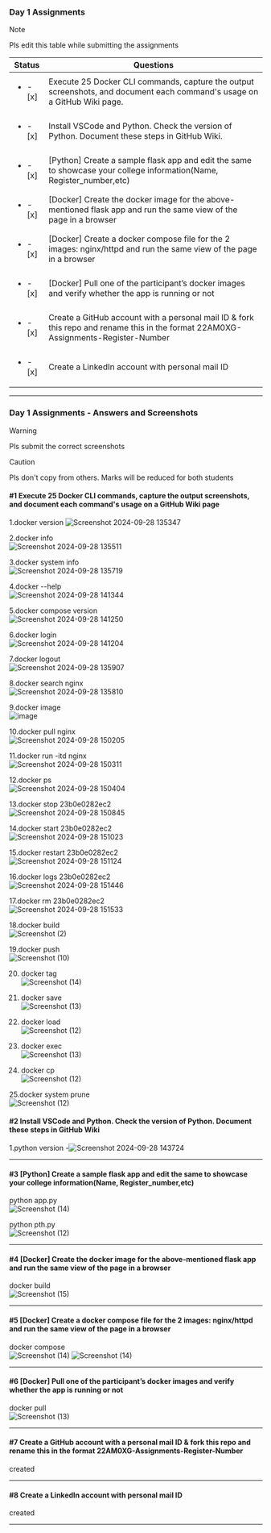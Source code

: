 ### Day 1 Assignments

> [!NOTE]
> Pls edit this table while submitting the assignments

| Status         | Questions     | 
|----------------|---------------|
| <ul><li>- [x] </li></ul> | Execute 25 Docker CLI commands, capture the output screenshots, and document each command's usage on a GitHub Wiki page. |
| <ul><li>- [x] </li></ul> | Install VSCode and Python. Check the version of Python. Document these steps in GitHub Wiki. |
| <ul><li>- [x] </li></ul> | [Python] Create a sample flask app and edit the same to showcase your college information(Name, Register_number,etc) |
| <ul><li>- [x] </li></ul> | [Docker] Create the docker image for the above-mentioned flask app and run the same view of the page in a browser |
| <ul><li>- [x] </li></ul> | [Docker] Create a docker compose file for the 2 images: nginx/httpd and run the same view of the page in a browser |
| <ul><li>- [x] </li></ul> | [Docker] Pull one of the participant’s docker images and verify whether the app is running or not  |
| <ul><li>- [x] </li></ul> | Create a GitHub account with a personal mail ID & fork this repo and rename this in the format 22AM0XG-Assignments-Register-Number  |
| <ul><li>- [x] </li></ul> | Create a LinkedIn account with personal mail ID  |

***

### Day 1 Assignments - Answers and Screenshots

> [!WARNING]
> Pls submit the correct screenshots

> [!CAUTION]
> Pls don't copy from others. Marks will be reduced for both students

#### #1 Execute 25 Docker CLI commands, capture the output screenshots, and document each command's usage on a GitHub Wiki page
1.docker version ![Screenshot 2024-09-28 135347](https://github.com/user-attachments/assets/7310765a-bb92-499e-a4e5-feafd054f17e)

2.docker info <br> ![Screenshot 2024-09-28 135511](https://github.com/user-attachments/assets/3e129a58-5505-49d9-98c9-e8aea2575e3f)

3.docker system info <br>  ![Screenshot 2024-09-28 135719](https://github.com/user-attachments/assets/bdf26b23-24d1-4f57-b526-c64a4520295b)

4.docker --help <br> ![Screenshot 2024-09-28 141344](https://github.com/user-attachments/assets/0d52163d-4417-43d5-b7fa-62a40a76be31)

5.docker compose version <br> ![Screenshot 2024-09-28 141250](https://github.com/user-attachments/assets/ce4d08cf-771b-4698-9355-d73aa629786b)

6.docker login <br> ![Screenshot 2024-09-28 141204](https://github.com/user-attachments/assets/d500ea49-c9c0-4597-a3d7-4664d3741077)

7.docker logout <br>  ![Screenshot 2024-09-28 135907](https://github.com/user-attachments/assets/3407b02c-b3eb-4c1e-84a7-075a68dd401d)

8.docker search nginx <br> ![Screenshot 2024-09-28 135810](https://github.com/user-attachments/assets/43da7afc-e26e-455a-9a8a-edeaa666cef0)

9.docker image <br> ![image](https://github.com/user-attachments/assets/3c864ad6-0bdb-47fd-858a-677467e07c6e)

10.docker pull nginx <br> ![Screenshot 2024-09-28 150205](https://github.com/user-attachments/assets/7c7f9e72-6a95-43c6-bdd7-1ed970a5e832)

11.docker run -itd nginx <br> ![Screenshot 2024-09-28 150311](https://github.com/user-attachments/assets/d4c97a2f-85eb-4cf0-b4ff-da281131615b)

12.docker ps <br> ![Screenshot 2024-09-28 150404](https://github.com/user-attachments/assets/7872a407-d019-4b30-9775-bc776711550c)

13.docker stop 23b0e0282ec2 <br>![Screenshot 2024-09-28 150845](https://github.com/user-attachments/assets/8572f5b0-7c38-4548-88de-a3c8d1333bc2)

14.docker start 23b0e0282ec2 <br> ![Screenshot 2024-09-28 151023](https://github.com/user-attachments/assets/c1a345fd-421c-4cee-b578-07f4b00e1b92)

15.docker restart 23b0e0282ec2 <br> ![Screenshot 2024-09-28 151124](https://github.com/user-attachments/assets/b1c211c3-5b2e-4d66-b861-3257cfe57751)

16.docker logs 23b0e0282ec2 <br> ![Screenshot 2024-09-28 151446](https://github.com/user-attachments/assets/29e4c7ce-e3cc-4cfd-8783-47868935e2dd)

17.docker rm 23b0e0282ec2 <br> ![Screenshot 2024-09-28 151533](https://github.com/user-attachments/assets/88cdbde8-165a-49bb-81d6-a1e5f9ab3394)
   
18.docker build <br> ![Screenshot (2)](https://github.com/user-attachments/assets/4453b2d4-77e8-49e9-a77c-12391e3d8cbc)

19.docker push <br> ![Screenshot (10)](https://github.com/user-attachments/assets/cd6dfc07-f29c-478a-bc37-73ade4278aea)

20. docker tag <br> ![Screenshot (14)](https://github.com/user-attachments/assets/37178c20-b1e0-45ab-b0c9-7c529e2b013a)


21. docker save <br> ![Screenshot (13)](https://github.com/user-attachments/assets/dfeca7e0-4e4d-4f6c-80ba-dd5fc1d6f2b8)

22. docker load <br> ![Screenshot (12)](https://github.com/user-attachments/assets/89c979c7-6778-45d5-aa27-26dc198471bc)

23. docker exec <br> ![Screenshot (13)](https://github.com/user-attachments/assets/91cd88af-83b5-46d5-9525-cc87d2e1833e)

24. docker cp <br> ![Screenshot (12)](https://github.com/user-attachments/assets/582e46cb-96c8-496f-998f-85607f703412)



25.docker system prune <br> ![Screenshot (12)](https://github.com/user-attachments/assets/5bc42913-bce4-4ff1-a7aa-86a3303986e0)






#### #2 Install VSCode and Python. Check the version of Python. Document these steps in GitHub Wiki
1.python version -![Screenshot 2024-09-28 143724](https://github.com/user-attachments/assets/ea633fd8-467d-460a-b043-eeaa0338b35d)


***

#### #3 [Python] Create a sample flask app and edit the same to showcase your college information(Name, Register_number,etc)
python app.py <br> ![Screenshot (14)](https://github.com/user-attachments/assets/ee5a40be-442a-4815-930a-ce9cc77b14c6)

python pth.py <br> ![Screenshot (12)](https://github.com/user-attachments/assets/5b456b26-6799-4175-af0f-520f020e3c7a)


***

#### #4 [Docker] Create the docker image for the above-mentioned flask app and run the same view of the page in a browser

docker build <br> ![Screenshot (15)](https://github.com/user-attachments/assets/080f2f5d-2043-42ac-b061-6e1a7a9071b0)

***

#### #5 [Docker] Create a docker compose file for the 2 images: nginx/httpd and run the same view of the page in a browser
docker compose <br> ![Screenshot (14)](https://github.com/user-attachments/assets/c455e1df-6567-4aaf-b633-ea86f3e09064)
![Screenshot (14)](https://github.com/user-attachments/assets/a13f8298-5d47-45a0-a781-298f32240dc1)



***

#### #6 [Docker] Pull one of the participant’s docker images and verify whether the app is running or not
docker pull <br> ![Screenshot (13)](https://github.com/user-attachments/assets/8c66f22b-0e19-49ea-a952-676f8d3fd95d)



***

#### #7 Create a GitHub account with a personal mail ID & fork this repo and rename this in the format 22AM0XG-Assignments-Register-Number
created
***

#### #8 Create a LinkedIn account with personal mail ID
created

***
